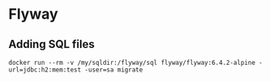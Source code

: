 # Flyway

## Adding SQL files
```
docker run --rm -v /my/sqldir:/flyway/sql flyway/flyway:6.4.2-alpine -url=jdbc:h2:mem:test -user=sa migrate
```

